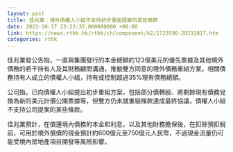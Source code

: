 ```yaml
---
layout: post
title: 佳兆業：境外債權人小組不支持初步重組提案的某些條款
date: 2023-10-17 23:23:35.000000000 +08:00
link: https://news.rthk.hk/rthk/ch/component/k2/1723590-20231017.htm
categories: rthk
---
```


佳兆業發公告指，一直與集團發行的本金總額約123億美元的優先票據及其他境外債務的若干持有人及其財務顧問溝通，推動雙方同意的境外債務重組方案。相關債務持有人成立的債權人小組，持有或控制超過35%現有債務總額。

公司指，已向債權人小組提出初步重組方案，包括部分債轉股、將剩餘現有債務兌換為新的美元計價公開票據等，但雙方仍未就重組條款達成最終協議，債權人小組不支持公司提案的某些條款。

佳兆業預計，在償還境內債務的本金和利息，以及其他財務擔保後，在扣除預扣稅前，可用於境外償債的現金預計約600億元至750億元人民幣，不過現金流量仍可能受境內房地產項目開發等風險影響。
